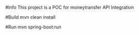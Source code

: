 #Info
This project is a POC for moneytransfer API Integration

#Build
mvn clean install

#Run
mvn spring-boot:run
